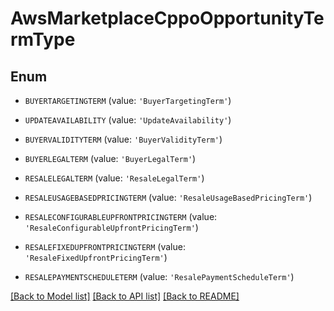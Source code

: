 # AwsMarketplaceCppoOpportunityTermType


## Enum

* `BUYERTARGETINGTERM` (value: `'BuyerTargetingTerm'`)

* `UPDATEAVAILABILITY` (value: `'UpdateAvailability'`)

* `BUYERVALIDITYTERM` (value: `'BuyerValidityTerm'`)

* `BUYERLEGALTERM` (value: `'BuyerLegalTerm'`)

* `RESALELEGALTERM` (value: `'ResaleLegalTerm'`)

* `RESALEUSAGEBASEDPRICINGTERM` (value: `'ResaleUsageBasedPricingTerm'`)

* `RESALECONFIGURABLEUPFRONTPRICINGTERM` (value: `'ResaleConfigurableUpfrontPricingTerm'`)

* `RESALEFIXEDUPFRONTPRICINGTERM` (value: `'ResaleFixedUpfrontPricingTerm'`)

* `RESALEPAYMENTSCHEDULETERM` (value: `'ResalePaymentScheduleTerm'`)

[[Back to Model list]](../README.md#documentation-for-models) [[Back to API list]](../README.md#documentation-for-api-endpoints) [[Back to README]](../README.md)


